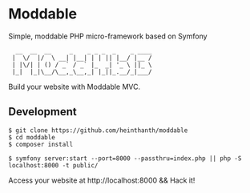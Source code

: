 # Moddable

Simple, moddable PHP micro-framework based on Symfony

```
  __  __  __     _    _ _ _  _    _ ____
 |  \/  |/  \ __| |__| | | || |__/ |__ /
 | |\/| | () / _` / _` |_  _| '_ \ ||_ \
 |_|  |_|\__/\__,_\__,_| |_||_.__/_|___/

```

Build your website with Moddable MVC.

## Development

```shell
$ git clone https://github.com/heinthanth/moddable
$ cd moddable
$ composer install

$ symfony server:start --port=8000 --passthru=index.php || php -S localhost:8000 -t public/
```

Access your website at http://localhost:8000 && Hack it!
